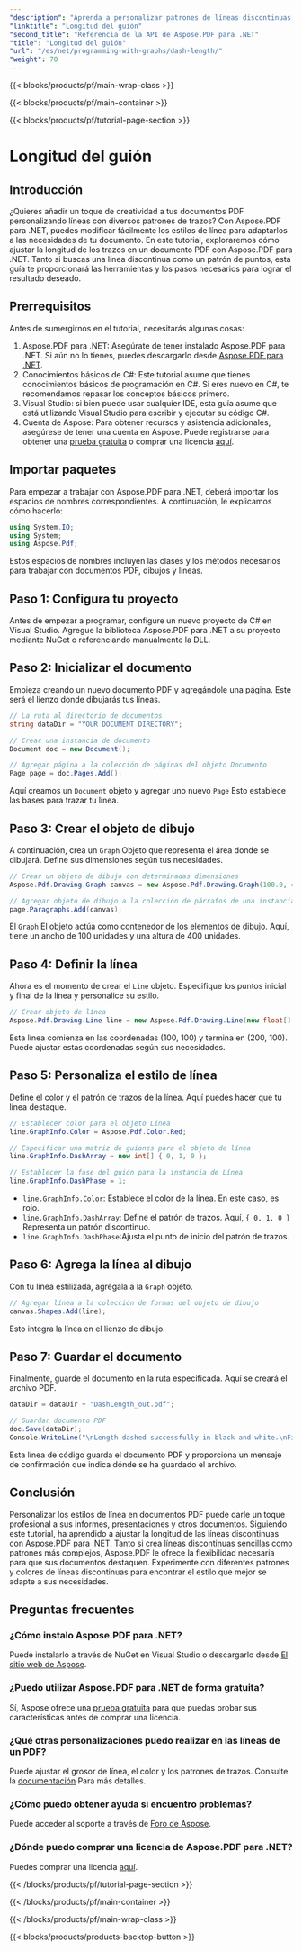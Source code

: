 ```yaml
---
"description": "Aprenda a personalizar patrones de líneas discontinuas en archivos PDF con Aspose.PDF para .NET con nuestra guía paso a paso. Ideal para añadir estilo a sus documentos."
"linktitle": "Longitud del guión"
"second_title": "Referencia de la API de Aspose.PDF para .NET"
"title": "Longitud del guión"
"url": "/es/net/programming-with-graphs/dash-length/"
"weight": 70
---
```


{{< blocks/products/pf/main-wrap-class >}}

{{< blocks/products/pf/main-container >}}

{{< blocks/products/pf/tutorial-page-section >}}

# Longitud del guión

## Introducción

¿Quieres añadir un toque de creatividad a tus documentos PDF personalizando líneas con diversos patrones de trazos? Con Aspose.PDF para .NET, puedes modificar fácilmente los estilos de línea para adaptarlos a las necesidades de tu documento. En este tutorial, exploraremos cómo ajustar la longitud de los trazos en un documento PDF con Aspose.PDF para .NET. Tanto si buscas una línea discontinua como un patrón de puntos, esta guía te proporcionará las herramientas y los pasos necesarios para lograr el resultado deseado.

## Prerrequisitos

Antes de sumergirnos en el tutorial, necesitarás algunas cosas:

1. Aspose.PDF para .NET: Asegúrate de tener instalado Aspose.PDF para .NET. Si aún no lo tienes, puedes descargarlo desde [Aspose.PDF para .NET](https://releases.aspose.com/pdf/net/).
2. Conocimientos básicos de C#: Este tutorial asume que tienes conocimientos básicos de programación en C#. Si eres nuevo en C#, te recomendamos repasar los conceptos básicos primero.
3. Visual Studio: si bien puede usar cualquier IDE, esta guía asume que está utilizando Visual Studio para escribir y ejecutar su código C#.
4. Cuenta de Aspose: Para obtener recursos y asistencia adicionales, asegúrese de tener una cuenta en Aspose. Puede registrarse para obtener una [prueba gratuita](https://releases.aspose.com/) o comprar una licencia [aquí](https://purchase.aspose.com/buy).

## Importar paquetes

Para empezar a trabajar con Aspose.PDF para .NET, deberá importar los espacios de nombres correspondientes. A continuación, le explicamos cómo hacerlo:

```csharp
using System.IO;
using System;
using Aspose.Pdf;
```

Estos espacios de nombres incluyen las clases y los métodos necesarios para trabajar con documentos PDF, dibujos y líneas.

## Paso 1: Configura tu proyecto

Antes de empezar a programar, configure un nuevo proyecto de C# en Visual Studio. Agregue la biblioteca Aspose.PDF para .NET a su proyecto mediante NuGet o referenciando manualmente la DLL. 

## Paso 2: Inicializar el documento

Empieza creando un nuevo documento PDF y agregándole una página. Este será el lienzo donde dibujarás tus líneas.

```csharp
// La ruta al directorio de documentos.
string dataDir = "YOUR DOCUMENT DIRECTORY";

// Crear una instancia de documento
Document doc = new Document();

// Agregar página a la colección de páginas del objeto Documento
Page page = doc.Pages.Add();
```

Aquí creamos un `Document` objeto y agregar uno nuevo `Page` Esto establece las bases para trazar tu línea.

## Paso 3: Crear el objeto de dibujo

A continuación, crea un `Graph` Objeto que representa el área donde se dibujará. Define sus dimensiones según tus necesidades.

```csharp
// Crear un objeto de dibujo con determinadas dimensiones
Aspose.Pdf.Drawing.Graph canvas = new Aspose.Pdf.Drawing.Graph(100.0, 400.0);

// Agregar objeto de dibujo a la colección de párrafos de una instancia de página
page.Paragraphs.Add(canvas);
```

El `Graph` El objeto actúa como contenedor de los elementos de dibujo. Aquí, tiene un ancho de 100 unidades y una altura de 400 unidades.

## Paso 4: Definir la línea

Ahora es el momento de crear el `Line` objeto. Especifique los puntos inicial y final de la línea y personalice su estilo.

```csharp
// Crear objeto de línea
Aspose.Pdf.Drawing.Line line = new Aspose.Pdf.Drawing.Line(new float[] { 100, 100, 200, 100 });
```

Esta línea comienza en las coordenadas (100, 100) y termina en (200, 100). Puede ajustar estas coordenadas según sus necesidades.

## Paso 5: Personaliza el estilo de línea

Define el color y el patrón de trazos de la línea. Aquí puedes hacer que tu línea destaque.

```csharp
// Establecer color para el objeto Línea
line.GraphInfo.Color = Aspose.Pdf.Color.Red;

// Especificar una matriz de guiones para el objeto de línea
line.GraphInfo.DashArray = new int[] { 0, 1, 0 };

// Establecer la fase del guión para la instancia de Línea
line.GraphInfo.DashPhase = 1;
```

- `line.GraphInfo.Color`: Establece el color de la línea. En este caso, es rojo.
- `line.GraphInfo.DashArray`: Define el patrón de trazos. Aquí, `{ 0, 1, 0 }` Representa un patrón discontinuo.
- `line.GraphInfo.DashPhase`:Ajusta el punto de inicio del patrón de trazos.

## Paso 6: Agrega la línea al dibujo

Con tu línea estilizada, agrégala a la `Graph` objeto.

```csharp
// Agregar línea a la colección de formas del objeto de dibujo
canvas.Shapes.Add(line);
```

Esto integra la línea en el lienzo de dibujo.

## Paso 7: Guardar el documento

Finalmente, guarde el documento en la ruta especificada. Aquí se creará el archivo PDF.

```csharp
dataDir = dataDir + "DashLength_out.pdf";

// Guardar documento PDF
doc.Save(dataDir);
Console.WriteLine("\nLength dashed successfully in black and white.\nFile saved at " + dataDir);
```

Esta línea de código guarda el documento PDF y proporciona un mensaje de confirmación que indica dónde se ha guardado el archivo.

## Conclusión

Personalizar los estilos de línea en documentos PDF puede darle un toque profesional a sus informes, presentaciones y otros documentos. Siguiendo este tutorial, ha aprendido a ajustar la longitud de las líneas discontinuas con Aspose.PDF para .NET. Tanto si crea líneas discontinuas sencillas como patrones más complejos, Aspose.PDF le ofrece la flexibilidad necesaria para que sus documentos destaquen. Experimente con diferentes patrones y colores de líneas discontinuas para encontrar el estilo que mejor se adapte a sus necesidades.

## Preguntas frecuentes

### ¿Cómo instalo Aspose.PDF para .NET?
Puede instalarlo a través de NuGet en Visual Studio o descargarlo desde [El sitio web de Aspose](https://releases.aspose.com/pdf/net/).

### ¿Puedo utilizar Aspose.PDF para .NET de forma gratuita?
Sí, Aspose ofrece una [prueba gratuita](https://releases.aspose.com/) para que puedas probar sus características antes de comprar una licencia.

### ¿Qué otras personalizaciones puedo realizar en las líneas de un PDF?
Puede ajustar el grosor de línea, el color y los patrones de trazos. Consulte la [documentación](https://reference.aspose.com/pdf/net/) Para más detalles.

### ¿Cómo puedo obtener ayuda si encuentro problemas?
Puede acceder al soporte a través de [Foro de Aspose](https://forum.aspose.com/c/pdf/10).

### ¿Dónde puedo comprar una licencia de Aspose.PDF para .NET?
Puedes comprar una licencia [aquí](https://purchase.aspose.com/buy).

{{< /blocks/products/pf/tutorial-page-section >}}

{{< /blocks/products/pf/main-container >}}

{{< /blocks/products/pf/main-wrap-class >}}

{{< blocks/products/products-backtop-button >}}